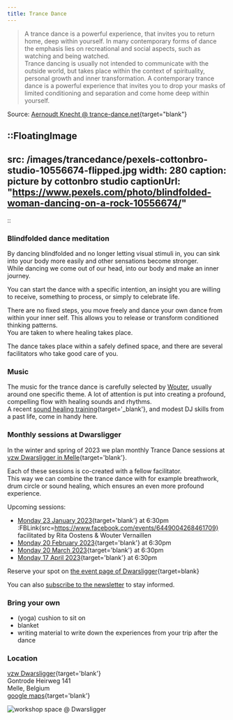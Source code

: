 ```yaml
---
title: Trance Dance
---
```


> A trance dance is a powerful experience, that invites you to return home, deep within yourself. In many contemporary forms of dance the emphasis lies on recreational and social aspects, such as watching and being watched.<br>Trance dancing is usually not intended to communicate with the outside world, but takes place within the context of spirituality, personal growth and inner transformation. A contemporary trance dance is a powerful experience that invites you to drop your masks of limited conditioning and separation and come home deep within yourself.

Source: [Aernoudt Knecht @ trance-dance.net](https://trance-dance.net/what-is-trance-dance/){target="blank"}

::FloatingImage
---
src: /images/trancedance/pexels-cottonbro-studio-10556674-flipped.jpg
width: 280
caption: picture by cottonbro studio
captionUrl: "https://www.pexels.com/photo/blindfolded-woman-dancing-on-a-rock-10556674/"
---
::

### Blindfolded dance meditation

By dancing blindfolded and no longer letting visual stimuli in, you can sink into your body more easily and other sensations become stronger.<br>
While dancing we come out of our head, into our body and make an inner journey.<br>

You can start the dance with a specific intention, an insight you are willing to receive, something to process, or simply to celebrate life.

There are no fixed steps, you move freely and dance your own dance from within your inner self. 
This allows you to release or transform conditioned thinking patterns.<br>
You are taken to where healing takes place.

The dance takes place within a safely defined space, and there are several facilitators who take good care of you.

### Music

The music for the trance dance is carefully selected by [Wouter](/about), usually around one specific theme. A lot of attention is put into creating a profound, compelling flow with healing sounds and rhythms.<br>
A recent [sound healing training](https://www.akasharetreatcenter.com/soundhealing-training){target='_blank'}, and modest DJ skills from a past life, come in handy here.


### Monthly sessions at Dwarsligger

In the winter and spring of 2023 we plan monthly Trance Dance sessions at [vzw Dwarsligger in Melle](https://www.dwarsligger33.com/){target='blank'}.

Each of these sessions is co-created with a fellow facilitator.<br>
This way we can combine the trance dance with for example breathwork, drum circle or sound healing, which ensures an even more profound experience.

Upcoming sessions:

  * [Monday 23 January 2023](https://www.dwarsligger33.com/event-details/trancedans){target='blank'} at 6:30pm :FBLink{src=https://www.facebook.com/events/6449004268461709}<br>
  facilitated by Rita Oostens & Wouter Vernaillen
  * [Monday 20 February 2023](https://www.dwarsligger33.com/event-details/trancedans-2){target='blank'} at 6:30pm
  * [Monday 20 March 2023](https://www.dwarsligger33.com/event-details/trancedans-3){target='blank'} at 6:30pm
  * [Monday 17 April 2023](https://www.dwarsligger33.com/event-details/trancedans-4){target='blank'} at 6:30pm

Reserve your spot on [the event page of Dwarsligger](https://en.dwarsligger33.com/agenda){target=blank}

You can also [subscribe to the newsletter](/newsletter) to stay informed.

### Bring your own
* (yoga) cushion to sit on
* blanket
* writing material to write down the experiences from your trip after the dance

### Location
[vzw Dwarsligger](https://www.dwarsligger33.com/){target='blank'}<br>
Gontrode Heirweg 141<br>
Melle, Belgium<br>
[google maps](https://goo.gl/maps/MnNE7r2AvZPsRXsK9){target='blank'}

![workshop space @ Dwarsligger](/images/trancedance/dwarsligger.jpg)
